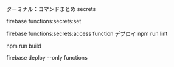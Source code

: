 ターミナル：コマンドまとめ
secrets

firebase functions:secrets:set

firebase functions:secrets:access
function デプロイ
npm run lint

npm run build

firebase deploy --only functions
